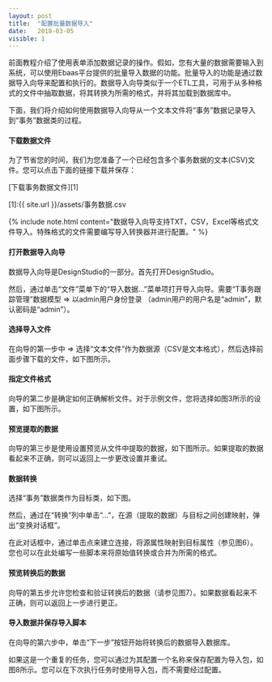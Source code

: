 ```yaml
---
layout: post
title:  "配置批量数据导入"
date:   2018-03-05
visible: 1
---
```


前面教程介绍了使用表单添加数据记录的操作。假如，您有大量的数据需要输入到系统，可以使用Ebaas平台提供的批量导入数据的功能。批量导入的功能是通过数据导入向导来配置和执行的。数据导入向导类似于一个ETL工具，可用于从多种格式的文件中抽取数据，将其转换为所需的格式，并将其加载到数据库中。

下面，我们将介绍如何使用数据导入向导从一个文本文件将“事务”数据记录导入到“事务”数据类的过程。

#### 下载数据文件

为了节省您的时间，我们为您准备了一个已经包含多个事务数据的文本(CSV)文件。您可以点击下面的链接下载并保存：

[下载事务数据文件][1]

[1]:{{ site.url }}/assets/事务数据.csv

{% include note.html content="数据导入向导支持TXT，CSV，Excel等格式文件导入。特殊格式的文件需要编写导入转换器并进行配置。" %}


#### 打开数据导入向导

数据导入向导是DesignStudio的一部分。首先打开DesignStudio。

然后，通过单击“文件”菜单下的“导入数据...”菜单项打开导入向导。需要“T事务跟踪管理”数据模型 => 以admin用户身份登录 （admin用户的用户名是“admin”，默认密码是“admin”）。

#### 选择导入文件

在向导的第一步中 => 选择“文本文件”作为数据源（CSV是文本格式），然后选择前面步骤下载的文件，如下图所示。

#### 指定文件格式

向导的第二步是确定如何正确解析文件。对于示例文件，您将选择如图3所示的设置，如下图所示。

#### 预览提取的数据

向导的第三步是使用设置预览从文件中提取的数据，如下图所示。如果提取的数据看起来不正确，则可以返回上一步更改设置并重试。

#### 数据转换

选择“事务”数据类作为目标类，如下图。

然后，通过在“转换”列中单击“...”，在源（提取的数据）与目标之间创建映射，弹出“变换对话框”。

在此对话框中，通过单击点来建立连接，将源属性映射到目标属性（参见图6）。您也可以在此处编写一些脚本来将原始值转换或合并为所需的格式。

#### 预览转换后的数据

向导的第五步允许您检查和验证转换后的数据（请参见图7）。如果数据看起来不正确，则可以返回上一步进行更正。

#### 导入数据并保存导入脚本

在向导的第六步中，单击“下一步”按钮开始将转换后的数据导入数据库。

如果这是一个重复的任务，您可以通过为其配置一个名称来保存配置为导入包，如图8所示。您可以在下次执行任务时使用导入包，而不需要经过配置。
